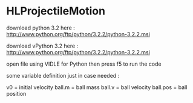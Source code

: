 # HLProjectileMotion
download python 3.2 here : http://www.python.org/ftp/python/3.2.2/python-3.2.2.msi

download vPython 3.2 here : http://www.python.org/ftp/python/3.2.2/python-3.2.2.msi

open file using VIDLE for Python then press f5 to run the code

some variable definition just in case needed :

v0 = initial velocity
ball.m = ball mass
ball.v = ball velocity
ball.pos = ball position
